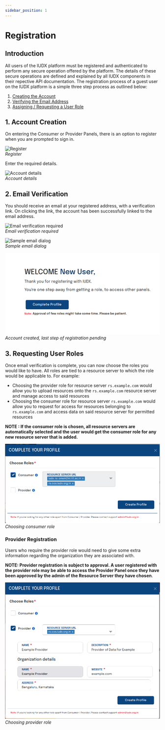 ```yaml
---
sidebar_position: 1
---
```


# Registration

## Introduction

All users of the IUDX platform must be registered and authenticated to perform any secure operation offered by the platform. The details of these secure operations are defined and explained by all IUDX components in their repective API documentation. The registration process of a guest user on the IUDX platform is a simple three step process as outlined below:

1. [Creating the Account](#1-account-creation)
2. [Verifying the Email Address](#2-email-verification)
3. [Assigning / Requesting a User Role](#3-requesting-user-roles)

## 1. Account Creation

On entering the Consumer or Provider Panels, there is an option to register when you are prompted to sign in.

![Register](../resources/auth/reg.png)<br/>
*Register*

Enter the required details.

![Account details](../resources/auth/first-step-reg.png)<br/>
*Account details*

## 2. Email Verification

You should receive an email at your registered address, with a verification link. On clicking the link, the account has been successfully linked to the email address.

![Email verification required](../resources/auth/email-verification.png)<br/>
*Email verification required*

![Sample email dialog](../resources/auth/sample-email.png)<br/>
*Sample email dialog*

![Account created, last step of registration pending](../resources/auth/last-step.png)<br/>
*Account created, last step of registration pending*

## 3. Requesting User Roles

Once email verification is complete, you can now choose the roles you would like to have. All roles are tied to a resource server to which the role would be applicable to. For example:
* Choosing the provider role for resource server `rs.example.com` would allow you to upload resources onto the `rs.example.com` resource server and manage access to said resources
* Choosing the consumer role for resource server `rs.example.com` would allow you to request for access for resources belonging to `rs.example.com` and access data on said resource server for permitted resources

**NOTE : If the consumer role is chosen, all resource servers are automatically selected and the user would get the consumer role for any new resource server that is added.**

![Choosing consumer role](../resources/auth/cons-role.png)<br/>
*Choosing consumer role*

### Provider Registration

Users who require the provider role would need to give some extra information regarding the organization they are associated with. 

**NOTE: Provider registration is subject to approval. A user registered with the provider role may be able to access the Provider Panel once they have been approved by the admin of the Resource Server they have chosen**.

![Choosing provider role](../resources/auth/prov-role.png)<br/>
*Choosing provider role*
